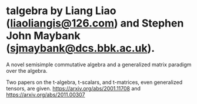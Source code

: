 # talgebra by Liang Liao (liaoliangis@126.com) and Stephen John Maybank (sjmaybank@dcs.bbk.ac.uk).
A novel semisimple commutative algebra and a generalized matrix paradigm over the algebra.  

Two papers on the t-algebra, t-scalars, and t-matrices, even generalized tensors, are given. 
https://arxiv.org/abs/2001.11708 and https://arxiv.org/abs/2011.00307

